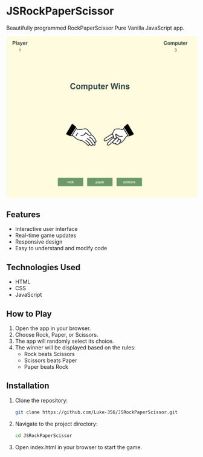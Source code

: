 # JSRockPaperScissor

Beautifully programmed RockPaperScissor Pure Vanilla JavaScript app.

![Screenshot of the app](https://github.com/Luke-356/JSRockPaperScissor/blob/23f3ae5f879cb2a63ac19204d36cc65a3ade898e/Images/rps.png)

## Features
- Interactive user interface
- Real-time game updates
- Responsive design
- Easy to understand and modify code

## Technologies Used
- HTML
- CSS
- JavaScript

## How to Play
1. Open the app in your browser.
2. Choose Rock, Paper, or Scissors.
3. The app will randomly select its choice.
4. The winner will be displayed based on the rules:
   - Rock beats Scissors
   - Scissors beats Paper
   - Paper beats Rock

## Installation
1. Clone the repository:
   ```bash
   git clone https://github.com/Luke-356/JSRockPaperScissor.git

2. Navigate to the project directory:
   ```bash
   cd JSRockPaperScissor

3. Open index.html in your browser to start the game.
